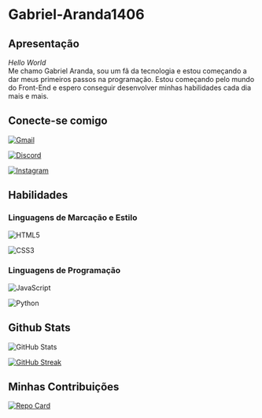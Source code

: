 # Gabriel-Aranda1406

## Apresentação
 *Hello World*  
 Me chamo Gabriel Aranda, sou um fã da tecnologia e estou começando a dar meus primeiros passos na programação. Estou começando pelo mundo do Front-End e espero conseguir desenvolver minhas habilidades cada dia mais e mais.

## Conecte-se comigo
[![Gmail](https://img.shields.io/badge/Gmail-000?style=for-the-badge&logo=gmail)](biel.aranda234@gmail.com)

[![Discord](https://img.shields.io/badge/Discord-000?style=for-the-badge&logo=discord)](https://www.discord.com/in/gabrielaranda/)

[![Instagram](https://img.shields.io/badge/Instagram-000?style=for-the-badge&logo=instagram)](https://www.instagram.com/biel_aranda1998/)

## Habilidades
### Linguagens de Marcação e Estilo

![HTML5](https://img.shields.io/badge/HTML5-000?style=for-the-badge&logo=html5)  

![CSS3](https://img.shields.io/badge/CSS3-000?style=for-the-badge&logo=css3&logoColor=264CE4)

### Linguagens de Programação

![JavaScript](https://img.shields.io/badge/JavaScript-000?style=for-the-badge&logo=javascript)

![Python](https://img.shields.io/badge/Python-000?style=for-the-badge&logo=python)

## Github Stats
![GitHub Stats](https://github-readme-stats.vercel.app/api?username=Gabriel-Aranda1406&theme=transparent&bg_color=000&border_color=30A3DC&show_icons=true&icon_color=30A3DC&title_color=E94D5F&text_color=FFF&hide_title=true&hide=stars)

[![GitHub Streak](https://streak-stats.demolab.com/?user=Gabriel-Aranda1406&theme=bear&background=000&border=30A3DC&dates=FFF)](https://git.io/streak-stats)

## Minhas Contribuições
[![Repo Card](https://github-readme-stats.vercel.app/api/pin/?username=Gabriel-Aranda1406&repo=dio-lab-open-source&bg_color=000&border_color=30A3DC&show_icons=true&icon_color=30A3DC&title_color=E94D5F&text_color=FFF)](https://github.com/Gabriel-Aranda1406/dio-lab-open-source)

